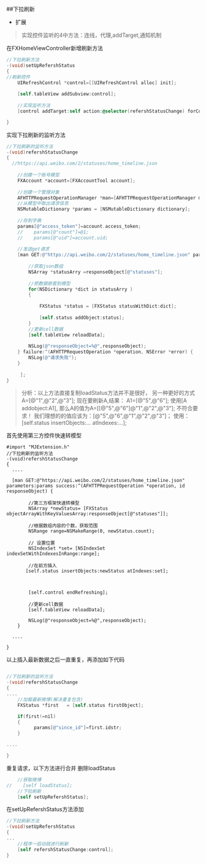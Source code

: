 ##下拉刷新
 - 扩展
 >实现控件监听的4中方法：连线，代理,addTarget,通知机制
 
在FXHomeViewController新增刷新方法


```objectivec
//下拉刷新方法
-(void)setUpRefershStatus
{
//刷新控件
    UIRefreshControl *control=[[UIRefreshControl alloc] init];
   
    [self.tableView addSubview:control];
    
    //实现监听方法
    [control addTarget:self action:@selector(refershStatusChange) forControlEvents:UIControlEventValueChanged];

}

```
实现下拉刷新的监听方法


```objectivec
//下拉刷新的监听方法
-(void)refershStatusChange
{
  //https://api.weibo.com/2/statuses/home_timeline.json
    
    //创建一个账号模型
    FXAccount *account=[FXAccountTool account];
    
    //创建一个管理对象
    AFHTTPRequestOperationManager *man=[AFHTTPRequestOperationManager manager];
    //从模型中取出请求信息
    NSMutableDictionary *params = [NSMutableDictionary dictionary];
    
    //存到字典
    params[@"access_token"]=account.access_token;
    //    params[@"count"]=@1;
    //    params[@"uid"]=account.uid;
    
    //发送get请求
    [man GET:@"https://api.weibo.com/2/statuses/home_timeline.json" parameters:params success:^(AFHTTPRequestOperation *operation, id responseObject) {
        
        //获取json数组
        NSArray *statusArry =responseObject[@"statuses"];
        
        //把数据嵌套到模型
        for(NSDictionary *dict in statusArry )
        {
            
            FXStatus *status = [FXStatus statusWithDict:dict];
            
            [self.status addObject:status];
        }
        //更新cell数据
        [self.tableView reloadData];
        
        NSLog(@"responseObject=%@",responseObject);
    } failure:^(AFHTTPRequestOperation *operation, NSError *error) {
        NSLog(@"请求失败");
    }
     
     ];
}

```
>分析：以上方法直接复制loadStatus方法并不是很好， 另一种更好的方式
>A=[@"1",@"2",@"3"];
>现在要刷新A,结果：
>A1=[@"5",@"6"];
>使用[A addobject:A1], 那么A的值为A=[[@"5",@"6"]@"1",@"2",@"3"]; 不符合要求！
>我们理想的的值应该为：[@"5",@"6",@"1",@"2",@"3"]；
>使用：[self.status insertObjects:... atIndexes:...];


首先使用第三方控件快速转模型

```
#import "MJExtension.h"
//下拉刷新的监听方法
-(void)refershStatusChange
{
  ....
  
  [man GET:@"https://api.weibo.com/2/statuses/home_timeline.json" parameters:params success:^(AFHTTPRequestOperation *operation, id responseObject) {
        
        //第三方框架快速转模型
        NSArray *newStatus= [FXStatus objectArrayWithKeyValuesArray:responseObject[@"statuses"]];
     
        //根据数组内容的个数，获取范围
        NSRange range=NSMakeRange(0, newStatus.count);
        
        // 设置位置
        NSIndexSet *set= [NSIndexSet indexSetWithIndexesInRange:range];
        
        //在前方插入
       [self.status insertObjects:newStatus atIndexes:set];
        
    
        
        [self.control endRefreshing];
        
        //更新cell数据
        [self.tableView reloadData];
        
        NSLog(@"responseObject=%@",responseObject);
    }
  
  ....

}

```
以上插入最新数据之后一直重复，再添加如下代码



```objectivec

//下拉刷新的监听方法
-(void)refershStatusChange
{
....
    //加载最新微博(解决重复包含)
    FXStatus *first   = [self.status firstObject];

    if(first!=nil)
    {
          params[@"since_id"]=first.idstr;
    }

....

}

```

重复请求，以下方法进行合并
删除loadStatus

```objectivec
    //获取微博
//    [self loadStatus];
    //下拉刷新
    [self setUpRefershStatus];
```

在setUpRefershStatus方法添加


```objectivec
//下拉刷新方法
-(void)setUpRefershStatus
{
...
    //程序一启动就进行刷新
    [self refershStatusChange:control];
}
```





